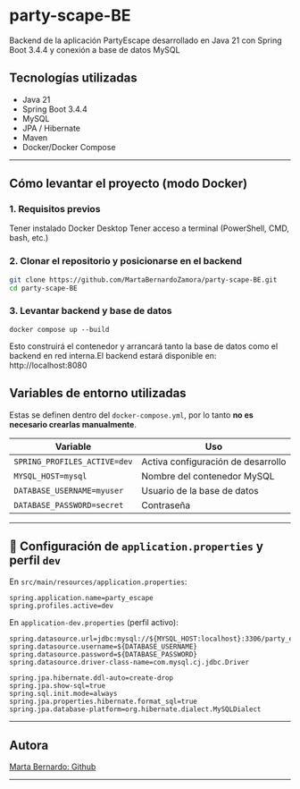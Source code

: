 # party-scape-BE

Backend de la aplicación PartyEscape desarrollado en Java 21 con Spring Boot 3.4.4 y conexión a base de datos MySQL

## Tecnologías utilizadas

- Java 21
- Spring Boot 3.4.4
- MySQL
- JPA / Hibernate
- Maven
- Docker/Docker Compose

---

## Cómo levantar el proyecto (modo Docker)

### 1. Requisitos previos

Tener instalado Docker Desktop
Tener acceso a terminal (PowerShell, CMD, bash, etc.)

### 2. Clonar el repositorio y posicionarse en el backend

```bash
git clone https://github.com/MartaBernardoZamora/party-scape-BE.git
cd party-scape-BE
```

### 3. Levantar backend y base de datos

`docker compose up --build`

Esto construirá el contenedor y arrancará tanto la base de datos como el backend en red interna.El backend estará disponible en: http://localhost:8080

## Variables de entorno utilizadas

Estas se definen dentro del `docker-compose.yml`, por lo tanto **no es necesario crearlas manualmente**.

| Variable              | Uso                                     |
|-----------------------|------------------------------------------|
| `SPRING_PROFILES_ACTIVE=dev` | Activa configuración de desarrollo |
| `MYSQL_HOST=mysql`    | Nombre del contenedor MySQL              |
| `DATABASE_USERNAME=myuser` | Usuario de la base de datos         |
| `DATABASE_PASSWORD=secret` | Contraseña                          |


---

## 📄 Configuración de `application.properties` y perfil `dev`

En `src/main/resources/application.properties`:

```properties
spring.application.name=party_escape
spring.profiles.active=dev
```

En `application-dev.properties` (perfil activo):

```properties
spring.datasource.url=jdbc:mysql://${MYSQL_HOST:localhost}:3306/party_escape
spring.datasource.username=${DATABASE_USERNAME}
spring.datasource.password=${DATABASE_PASSWORD}
spring.datasource.driver-class-name=com.mysql.cj.jdbc.Driver

spring.jpa.hibernate.ddl-auto=create-drop
spring.jpa.show-sql=true
spring.sql.init.mode=always
spring.jpa.properties.hibernate.format_sql=true
spring.jpa.database-platform=org.hibernate.dialect.MySQLDialect
```
---

## Autora

[Marta Bernardo: Github](https://github.com/MartaBernardoZamora)

---
